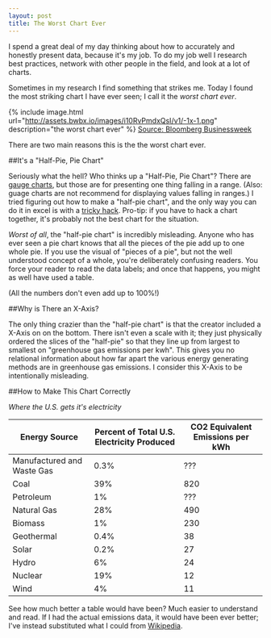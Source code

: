 ```yaml
---
layout: post
title: The Worst Chart Ever
---
```

I spend a great deal of my day thinking about how to accurately and honestly present data, because it's my job. To do my job well I research best practices, network with other people in the field, and look at a lot of charts.

Sometimes in my research I find something that strikes me. Today I found the most striking chart I have ever seen; I call it the *worst chart ever*.

{% include image.html url="http://assets.bwbx.io/images/i10RvPmdxQsI/v1/-1x-1.png" description="the worst chart ever" %}
[Source: Bloomberg Businessweek](http://www.bloomberg.com/news/articles/2015-10-27/what-killed-america-s-climate-saving-nuclear-renaissance-)

There are two main reasons this is the the worst chart ever.

##It's a "Half-Pie, Pie Chart"

Seriously what the hell? Who thinks up a "Half-Pie, Pie Chart"? There are [gauge charts](http://i.stack.imgur.com/OKkHe.png), but those are for presenting one thing falling in a range. (Also: guage charts are not recommend for displaying values falling in ranges.) I tried figuring out how to make a "half-pie chart", and the only way you can do it in excel is with a [tricky hack](http://www.extendoffice.com/documents/excel/2016-excel-half-pie-chart.html). Pro-tip: if you have to hack a chart together, it's probably not the best chart for the situation.

*Worst of all*, the "half-pie chart" is incredibly misleading. Anyone who has ever seen a pie chart knows that all the pieces of the pie add up to one whole pie. If you use the visual of "pieces of a pie", but not the well understood concept of a whole, you're deliberately confusing readers. You force your reader to read the data labels; and once that happens, you might as well have used a table.

(All the numbers don't even add up to 100%!)

##Why is There an X-Axis?

The only thing crazier than the "half-pie chart" is that the creator included a X-Axis on on the bottom. There isn't even a scale with it; they just physically ordered the slices of the "half-pie" so that they line up from largest to smallest on "greenhouse gas emissions per kwh". This gives you no relational information about how far apart the various energy generating methods are in greenhouse gas emissions. I consider this X-Axis to be intentionally misleading.

##How to Make This Chart Correctly

*Where the U.S. gets it's electricity*

| Energy Source | Percent of Total U.S. Electricity Produced | CO2 Equivalent Emissions per kWh |
|---|---|---|
| Manufactured and Waste Gas | 0.3% | ??? |
| Coal | 39% | 820 |
| Petroleum | 1% | ??? |
| Natural Gas | 28% | 490 |
| Biomass | 1% | 230 |
| Geothermal | 0.4% | 38 |
| Solar | 0.2% | 27 |
| Hydro | 6% | 24 |
| Nuclear | 19% | 12 |
| Wind | 4% | 11 |

See how much better a table would have been? Much easier to understand and read. If I had the actual emissions data, it would have been ever better; I've instead substituted what I could from [Wikipedia](https://en.wikipedia.org/wiki/Life-cycle_greenhouse-gas_emissions_of_energy_sources).
